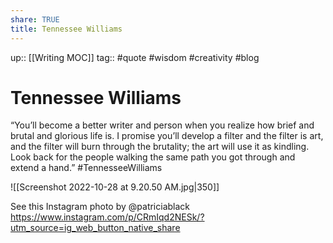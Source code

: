 ```yaml
---
share: TRUE
title: Tennessee Williams
---
```


up:: [[Writing MOC]]
tag:: #quote #wisdom #creativity #blog 

# Tennessee Williams 
“You’ll become a better writer and person when you realize how brief and brutal and glorious life is. I promise you’ll develop a filter and the filter is art, and the filter will burn through the brutality; the art will use it as kindling. Look back for the people walking the same path you got through and extend a hand.” 
#TennesseeWilliams


![[Screenshot 2022-10-28 at 9.20.50 AM.jpg|350]]

See this Instagram photo by @patriciablack
https://www.instagram.com/p/CRmIqd2NESk/?utm_source=ig_web_button_native_share

